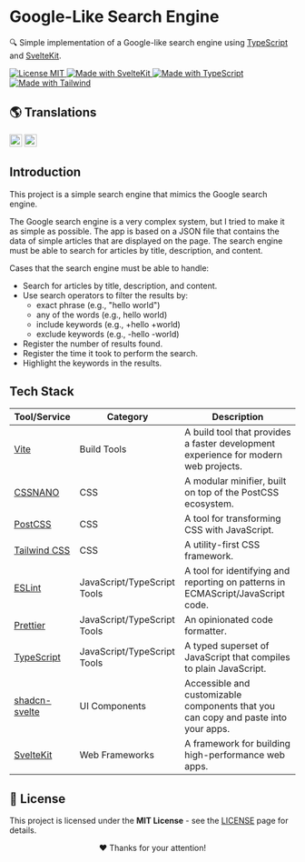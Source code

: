 # Google-Like Search Engine

🔍 Simple implementation of a Google-like search engine using [TypeScript](https://www.typescriptlang.org/) and [SvelteKit](https://kit.svelte.dev/).

<p align="left">
  <a href="/LICENSE" title="Show the MIT License">
    <img src="https://img.shields.io/badge/License-MIT-blue.svg?style=for-the-badge" alt="License MIT">
  </a>
  <a href="https://kit.svelte.dev" title="Open SvelteKit Website">
    <img src="https://img.shields.io/badge/SvelteKit-4A4A55?style=for-the-badge&logo=svelte&logoColor=FF3E00" alt="Made with SvelteKit" />
  </a>
  <a href="https://www.typescriptlang.org/docs" title="Open TypeScript Website">
    <img src="https://img.shields.io/badge/TypeScript-007ACC?style=for-the-badge&logo=typescript&logoColor=white" alt="Made with TypeScript" />
  </a>
  <a href="https://tailwindcss.com" title="Open Tailwind Website">
    <img src="https://img.shields.io/badge/Tailwind-38B2AC?style=for-the-badge&logo=tailwind-css&logoColor=white" alt="Made with Tailwind" />
  </a>
</p>

## 🌎 Translations

<kbd>[<img title="English" alt="English" src="https://flagicons.lipis.dev/flags/4x3/us.svg" width="22">](/static/docs/translations/README.en.md)</kbd>
<kbd>[<img title="Português Brasileiro" alt="Português Brasileiro" src="https://flagicons.lipis.dev/flags/4x3/br.svg" width="22">](/static/docs/translations/README.pt.md)</kbd>

## Introduction

This project is a simple search engine that mimics the Google search engine.

The Google search engine is a very complex system, but I tried to make it as simple as possible. The app is based on a JSON file that contains the data of simple articles that are displayed on the page. The search engine must be able to search for articles by title, description, and content.

Cases that the search engine must be able to handle:

- Search for articles by title, description, and content.
- Use search operators to filter the results by:
  - exact phrase (e.g., "hello world")
  - any of the words (e.g., hello world)
  - include keywords (e.g., +hello +world)
  - exclude keywords (e.g., -hello -world)
- Register the number of results found.
- Register the time it took to perform the search.
- Highlight the keywords in the results.

## Tech Stack

| Tool/Service                                    | Category                    | Description                                                                         |
| ----------------------------------------------- | --------------------------- | ----------------------------------------------------------------------------------- |
| [Vite](https://vitejs.dev/)                     | Build Tools                 | A build tool that provides a faster development experience for modern web projects. |
| [CSSNANO](https://cssnano.co/)                  | CSS                         | A modular minifier, built on top of the PostCSS ecosystem.                          |
| [PostCSS](https://postcss.org)                  | CSS                         | A tool for transforming CSS with JavaScript.                                        |
| [Tailwind CSS](https://tailwindcss.com/)        | CSS                         | A utility-first CSS framework.                                                      |
| [ESLint](https://eslint.org/)                   | JavaScript/TypeScript Tools | A tool for identifying and reporting on patterns in ECMAScript/JavaScript code.     |
| [Prettier](https://prettier.io/)                | JavaScript/TypeScript Tools | An opinionated code formatter.                                                      |
| [TypeScript](https://www.typescriptlang.org/)   | JavaScript/TypeScript Tools | A typed superset of JavaScript that compiles to plain JavaScript.                   |
| [shadcn-svelte](https://www.shadcn-svelte.com/) | UI Components               | Accessible and customizable components that you can copy and paste into your apps.  |
| [SvelteKit](https://kit.svelte.dev/)            | Web Frameworks              | A framework for building high-performance web apps.                                 |

## 📜 License

This project is licensed under the **MIT License** - see the [LICENSE](/LICENSE) page for details.

<p align="center">
 ❤️ Thanks for your attention!
</p>

